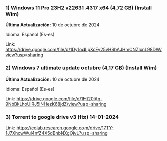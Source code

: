 ### 1) Windows 11 Pro 23H2 v22631.4317 x64 (4,72 GB) (Install Wim)

**Última Actualización:** 10 de octubre de 2024

Idioma: Español (Es-es)

Link:
https://drive.google.com/file/d/1Dy1odLpXcFy25vHSbAJHmCNZIxnL98DW/view?usp=sharing


### 2) Windows 7 ultimate update octubre (4,17 GB) (Install Wim)

**Última Actualización:** 10 de octubre de 2024

Idioma: Español (Es-es)

Link:
https://drive.google.com/file/d/1Ht20lAg-9NbBkLhoUlRJ5lNHezK68jdZ/view?usp=sharing


### 3) Torrent to google drive v3 (fix) 14-01-2024

Link: https://colab.research.google.com/drive/17TY-1J7XhcwWul4nfZ4X5dBnbNXgOjvL?usp=sharing
